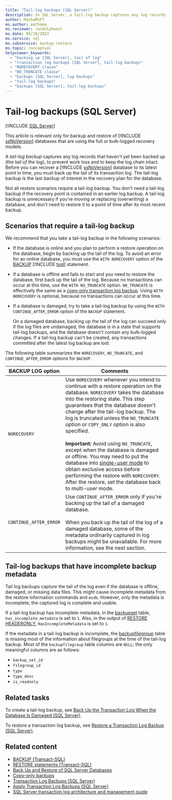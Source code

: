 ```yaml
---
title: "Tail-log backups (SQL Server)"
description: In SQL Server, a tail-log backup captures any log records that haven't yet been backed up to prevent data loss and to keep the log chain intact.
author: MashaMSFT
ms.author: mathoma
ms.reviewer: randolphwest
ms.date: 09/28/2023
ms.service: sql
ms.subservice: backup-restore
ms.topic: conceptual
helpviewer_keywords:
  - "backing up [SQL Server], tail of log"
  - "transaction log backups [SQL Server], tail-log backups"
  - "NORECOVERY clause"
  - "NO_TRUNCATE clause"
  - "backups [SQL Server], log backups"
  - "tail-log backups"
  - "backups [SQL Server], tail-log backups"
---
```

# Tail-log backups (SQL Server)

[!INCLUDE [SQL Server](../../includes/applies-to-version/sqlserver.md)]

This article is relevant only for backup and restore of [!INCLUDE [ssNoVersion](../../includes/ssnoversion-md.md)] databases that are using the full or bulk-logged recovery models.

A *tail-log backup* captures any log records that haven't yet been backed up (the *tail of the log*), to prevent work loss and to keep the log chain intact. Before you can recover a [!INCLUDE [ssNoVersion](../../includes/ssnoversion-md.md)] database to its latest point in time, you must back up the tail of its transaction log. The tail-log backup is the last backup of interest in the recovery plan for the database.

Not all restore scenarios require a tail-log backup. You don't need a tail-log backup if the recovery point is contained in an earlier log backup. A tail-log backup is unnecessary if you're moving or replacing (overwriting) a database, and don't need to restore it to a point of time after its most recent backup.

## <a id="TailLogScenarios"></a> Scenarios that require a tail-log backup

We recommend that you take a tail-log backup in the following scenarios:

- If the database is online and you plan to perform a restore operation on the database, begin by backing up the tail of the log. To avoid an error for an online database, you must use the `WITH NORECOVERY` option of the [BACKUP](../../t-sql/statements/backup-transact-sql.md) [!INCLUDE [tsql](../../includes/tsql-md.md)] statement.

- If a database is offline and fails to start and you need to restore the database, first back up the tail of the log. Because no transactions can occur at this time, use the `WITH NO_TRUNCATE` option. `NO_TRUNCATE` is effectively the same as a [copy-only transaction log backup](copy-only-backups-sql-server.md). Using `WITH NORECOVERY` is optional, because no transactions can occur at this time.

- If a database is damaged, try to take a tail-log backup by using the `WITH CONTINUE_AFTER_ERROR` option of the `BACKUP` statement.

  On a damaged database, backing up the tail of the log can succeed only if the log files are undamaged, the database is in a state that supports tail-log backups, and the database doesn't contain any bulk-logged changes. If a tail-log backup can't be created, any transactions committed after the latest log backup are lost.

The following table summarizes the `NORECOVERY`, `NO_TRUNCATE`, and `CONTINUE_AFTER_ERROR` options for `BACKUP`.

| BACKUP LOG option | Comments |
| --- | --- |
| `NORECOVERY` | Use `NORECOVERY` whenever you intend to continue with a restore operation on the database. `NORECOVERY` takes the database into the restoring state. This step guarantees that the database doesn't change after the tail-log backup. The log is truncated unless the `NO_TRUNCATE` option or `COPY_ONLY` option is also specified.<br /><br />**Important:** Avoid using `NO_TRUNCATE`, except when the database is damaged or offline. You may need to put the database into [single-user mode](../../relational-databases/databases/set-a-database-to-single-user-mode.md) to obtain exclusive access before performing the restore with `NORECOVERY`. After the restore, set the database back to multi-user mode. |
| `CONTINUE_AFTER_ERROR` | Use `CONTINUE_AFTER_ERROR` only if you're backing up the tail of a damaged database.<br /><br />When you back up the tail of the log of a damaged database, some of the metadata ordinarily captured in log backups might be unavailable. For more information, see the next section. |

## <a id="IncompleteMetadata"></a> Tail-log backups that have incomplete backup metadata

Tail log backups capture the tail of the log even if the database is offline, damaged, or missing data files. This might cause incomplete metadata from the restore information commands and `msdb`. However, only the metadata is incomplete; the captured log is complete and usable.

If a tail-log backup has incomplete metadata, in the [backupset](../../relational-databases/system-tables/backupset-transact-sql.md) table, `has_incomplete_metadata` is set to `1`. Also, in the output of [RESTORE HEADERONLY](../../t-sql/statements/restore-statements-headeronly-transact-sql.md), `HasIncompleteMetadata` is set to `1`.

If the metadata in a tail-log backup is incomplete, the [backupfilegroup](../../relational-databases/system-tables/backupfilegroup-transact-sql.md) table is missing most of the information about filegroups at the time of the tail-log backup. Most of the `backupfilegroup` table columns are `NULL`; the only meaningful columns are as follows:

- `backup_set_id`
- `filegroup_id`
- `type`
- `type_desc`
- `is_readonly`

## <a id="RelatedTasks"></a> Related tasks

To create a tail-log backup, see [Back Up the Transaction Log When the Database Is Damaged (SQL Server)](back-up-the-transaction-log-when-the-database-is-damaged-sql-server.md).

To restore a transaction log backup, see [Restore a Transaction Log Backup (SQL Server)](restore-a-transaction-log-backup-sql-server.md).

## Related content

- [BACKUP (Transact-SQL)](../../t-sql/statements/backup-transact-sql.md)
- [RESTORE statements (Transact-SQL)](../../t-sql/statements/restore-statements-transact-sql.md)
- [Back Up and Restore of SQL Server Databases](back-up-and-restore-of-sql-server-databases.md)
- [Copy-only backups](copy-only-backups-sql-server.md)
- [Transaction Log Backups (SQL Server)](transaction-log-backups-sql-server.md)
- [Apply Transaction Log Backups (SQL Server)](apply-transaction-log-backups-sql-server.md)
- [SQL Server transaction log architecture and management guide](../sql-server-transaction-log-architecture-and-management-guide.md)
